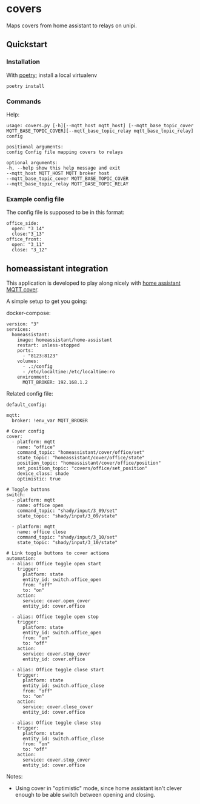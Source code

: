 # covers

Maps covers from home assistant to relays on unipi.

## Quickstart

### Installation

With [poetry]; install a local virtualenv

    poetry install

[poetry]: https://poetry.eustace.io/

### Commands

Help:

    usage: covers.py [-h][--mqtt_host mqtt_host] [--mqtt_base_topic_cover MQTT_BASE_TOPIC_COVER][--mqtt_base_topic_relay mqtt_base_topic_relay] config

    positional arguments:
    config Config file mapping covers to relays

    optional arguments:
    -h, --help show this help message and exit
    --mqtt_host MQTT_HOST MQTT broker host
    --mqtt_base_topic_cover MQTT_BASE_TOPIC_COVER
    --mqtt_base_topic_relay MQTT_BASE_TOPIC_RELAY

### Example config file

The config file is supposed to be in this format:

    office_side:
      open: "3_14"
      close:"3_13"
    office_front:
      open: "3_11"
      close: "3_12"

## homeassistant integration

This application is developed to play along nicely with [home assistant MQTT cover](https://www.home-assistant.io/integrations/cover.mqtt/).

A simple setup to get you going:

docker-compose:

    version: "3"
    services:
      homeassistant:
        image: homeassistant/home-assistant
        restart: unless-stopped
        ports:
          - "8123:8123"
        volumes:
          - .:/config
          - /etc/localtime:/etc/localtime:ro
        environment:
          MQTT_BROKER: 192.168.1.2

Related config file:

    default_config:

    mqtt:
      broker: !env_var MQTT_BROKER

    # Cover config
    cover:
      - platform: mqtt
        name: "office"
        command_topic: "homeassistant/cover/office/set"
        state_topic: "homeassistant/cover/office/state"
        position_topic: "homeassistant/cover/office/position"
        set_position_topic: "covers/office/set_position"
        device_class: shade
        optimistic: true

    # Toggle buttons
    switch:
      - platform: mqtt
        name: office open
        command_topic: "shady/input/3_09/set"
        state_topic: "shady/input/3_09/state"

      - platform: mqtt
        name: office close
        command_topic: "shady/input/3_10/set"
        state_topic: "shady/input/3_10/state"

    # Link toggle buttons to cover actions
    automation:
      - alias: Office toggle open start
        trigger:
          platform: state
          entity_id: switch.office_open
          from: "off"
          to: "on"
        action:
          service: cover.open_cover
          entity_id: cover.office

      - alias: Office toggle open stop
        trigger:
          platform: state
          entity_id: switch.office_open
          from: "on"
          to: "off"
        action:
          service: cover.stop_cover
          entity_id: cover.office

      - alias: Office toggle close start
        trigger:
          platform: state
          entity_id: switch.office_close
          from: "off"
          to: "on"
        action:
          service: cover.close_cover
          entity_id: cover.office

      - alias: Office toggle close stop
        trigger:
          platform: state
          entity_id: switch.office_close
          from: "on"
          to: "off"
        action:
          service: cover.stop_cover
          entity_id: cover.office

Notes:
- Using cover in "optimistic" mode, since home assistant isn't clever enough to be able switch between opening and closing.
